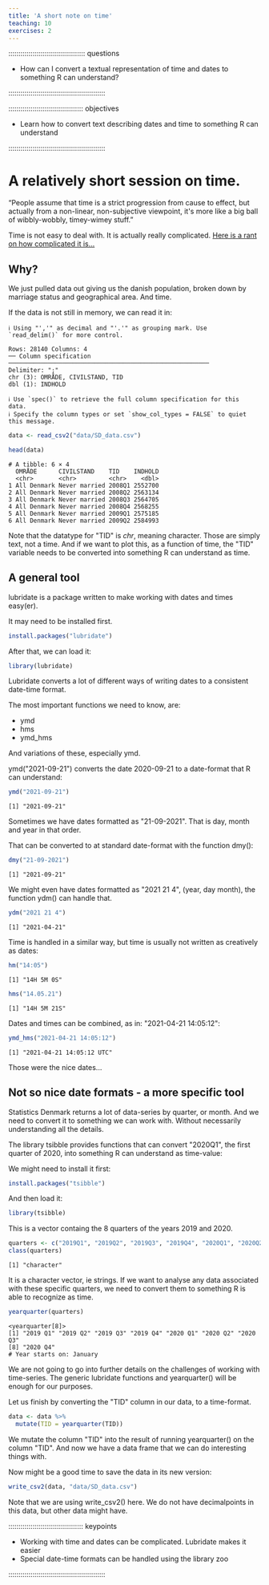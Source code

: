 ```yaml
---
title: 'A short note on time'
teaching: 10
exercises: 2
---
```


:::::::::::::::::::::::::::::::::::::: questions 

- How can I convert a textual representation of time and dates to something R can understand?

::::::::::::::::::::::::::::::::::::::::::::::::

::::::::::::::::::::::::::::::::::::: objectives

- Learn how to convert text describing dates and time to something R can understand

::::::::::::::::::::::::::::::::::::::::::::::::





# A relatively short session on time.


“People assume that time is a strict progression from cause to effect, but actually from a non-linear, non-subjective viewpoint, it's more like a big ball of wibbly-wobbly, timey-wimey stuff.”

Time is not easy to deal with. It is actually really complicated. [Here is a rant 
on how complicated it is...](https://www.youtube.com/watch?v=-5wpm-gesOY)


## Why?

We just pulled data out giving us the danish population, broken down by
marriage status and geographical area. And time.

If the data is not still in memory, we can read it in:


``` output
ℹ Using "','" as decimal and "'.'" as grouping mark. Use `read_delim()` for more control.
```

``` output
Rows: 28140 Columns: 4
── Column specification ────────────────────────────────────────────────────────
Delimiter: ";"
chr (3): OMRÅDE, CIVILSTAND, TID
dbl (1): INDHOLD

ℹ Use `spec()` to retrieve the full column specification for this data.
ℹ Specify the column types or set `show_col_types = FALSE` to quiet this message.
```


``` r
data <- read_csv2("data/SD_data.csv")
```


``` r
head(data)
```

``` output
# A tibble: 6 × 4
  OMRÅDE      CIVILSTAND    TID    INDHOLD
  <chr>       <chr>         <chr>    <dbl>
1 All Denmark Never married 2008Q1 2552700
2 All Denmark Never married 2008Q2 2563134
3 All Denmark Never married 2008Q3 2564705
4 All Denmark Never married 2008Q4 2568255
5 All Denmark Never married 2009Q1 2575185
6 All Denmark Never married 2009Q2 2584993
```

Note that the datatype for "TID" is *chr*, meaning character. Those are 
simply text, not a time. And if we want to plot this, as a function of time,
the "TID" variable needs to be converted into something R can understand as time.

## A general tool
lubridate is a package written to make working with dates and times easy(er).

It may need to be installed first.


``` r
install.packages("lubridate")
```


After that, we can load it:

``` r
library(lubridate)
```

Lubridate converts a lot of different ways of writing dates to a consistent 
date-time format.

The most important functions we need to know, are:

* ymd
* hms
* ymd_hms

And variations of these, especially ymd.

ymd("2021-09-21") converts the date 2020-09-21 to a date-format that R can 
understand:


``` r
ymd("2021-09-21")
```

``` output
[1] "2021-09-21"
```


Sometimes we have dates formatted as "21-09-2021". That is day, month and year
in that order.

That can be converted to at standard date-format with the function dmy():

``` r
dmy("21-09-2021")
```

``` output
[1] "2021-09-21"
```
We might even have dates formatted as "2021 21 4", (year, day month), the
function ydm() can handle that.

``` r
ydm("2021 21 4")
```

``` output
[1] "2021-04-21"
```

Time is handled in a similar way, but time is usually not written as creatively
as dates:



``` r
hm("14:05")
```

``` output
[1] "14H 5M 0S"
```


``` r
hms("14.05.21")
```

``` output
[1] "14H 5M 21S"
```

Dates and times can be combined, as in: "2021-04-21 14:05:12":

``` r
ymd_hms("2021-04-21 14:05:12")
```

``` output
[1] "2021-04-21 14:05:12 UTC"
```
Those were the nice dates...

## Not so nice date formats - a more specific tool

Statistics Denmark returns a lot of data-series by quarter, or month. 
And we need to convert it to something 
we can work with. Without necessarily understanding all the details.

The library tsibble provides functions that can convert "2020Q1", the first 
quarter of 2020, into something R can understand as time-value:

We might need to install it first:

``` r
install.packages("tsibble")
```

And then load it:

``` r
library(tsibble)
```

This is a vector containg the 8 quarters of the years 2019 and 2020.


``` r
quarters <- c("2019Q1", "2019Q2", "2019Q3", "2019Q4", "2020Q1", "2020Q2", "2020Q3", "2020Q4")
class(quarters)
```

``` output
[1] "character"
```

It is a character vector, ie strings. If we want to analyse any data 
associated with these specific quarters, we need to convert them to something 
R is able to recognize as time.


``` r
yearquarter(quarters)
```

``` output
<yearquarter[8]>
[1] "2019 Q1" "2019 Q2" "2019 Q3" "2019 Q4" "2020 Q1" "2020 Q2" "2020 Q3"
[8] "2020 Q4"
# Year starts on: January
```

We are not going to go into further details on the challenges of working with
time-series. The generic lubridate functions and yearquarter() will be enough for
our purposes.

Let us finish by converting the "TID" column in our data, to a time-format.

``` r
data <- data %>% 
  mutate(TID = yearquarter(TID))
```

We mutate the column "TID" into the result of running yearquarter() on the
column "TID". And now we have a data frame that we can do interesting things 
with.

Now might be a good time to save the data in its new version:

``` r
write_csv2(data, "data/SD_data.csv")
```

Note that we are using write_csv2() here. We do not have decimalpoints in this
data, but other data might have.



::::::::::::::::::::::::::::::::::::: keypoints 

- Working with time and dates can be complicated. Lubridate makes it easier
- Special date-time formats can be handled using the library zoo

::::::::::::::::::::::::::::::::::::::::::::::::

